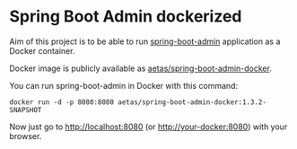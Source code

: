 # Spring Boot Admin dockerized

Aim of this project is to be able to run [spring-boot-admin](https://github.com/codecentric/spring-boot-admin) application as a Docker container.

Docker image is publicly available as [aetas/spring-boot-admin-docker](https://hub.docker.com/r/aetas/spring-boot-admin-docker/).

You can run spring-boot-admin in Docker with this command:

`
docker run -d -p 8080:8080 aetas/spring-boot-admin-docker:1.3.2-SNAPSHOT
`

Now just go to <http://localhost:8080> (or <http://your-docker:8080>) with your browser.
